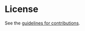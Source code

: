 # License

See the
[guidelines for contributions](https://github.com/kmindi/secureCryptoConfig/blob/master/CONTRIBUTING.md).
